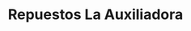 ---
title: "Repuestos La Auxiliadora"
url: /san-antonio-de-los-altos/repuestos-la-auxiliadora/
shop: Autoteile
---